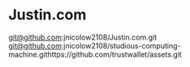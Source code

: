 # Justin.com
git@github.com:jnicolow2108/Justin.com.git
git@github.com:jnicolow2108/studious-computing-machine.githttps://github.com/trustwallet/assets.git
